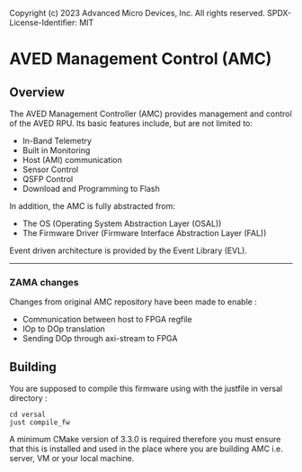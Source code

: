 Copyright (c) 2023 Advanced Micro Devices, Inc. All rights reserved.
SPDX-License-Identifier: MIT

# AVED Management Control (AMC)

## Overview

The AVED Management Controller (AMC) provides management and control of the AVED RPU. Its basic features include, but are not limited to:

- In-Band Telemetry
- Built in Monitoring
- Host (AMI) communication
- Sensor Control
- QSFP Control
- Download and Programming to Flash

In addition, the AMC is fully abstracted from:

- The OS (Operating System Abstraction Layer (OSAL))
- The Firmware Driver (Firmware Interface Abstraction Layer (FAL))

Event driven architecture is provided by the Event Library (EVL).

---
### ZAMA changes

Changes from original AMC repository have been made to enable :
- Communication between host to FPGA regfile
- IOp to DOp translation
- Sending DOp through axi-stream to FPGA

## Building

You are supposed to compile this firmware using with the justfile in versal directory :

```
cd versal
just compile_fw
```

A minimum CMake version of 3.3.0 is required therefore you must ensure that this is installed and used in the place where you are building AMC i.e. server, VM or your local machine.
